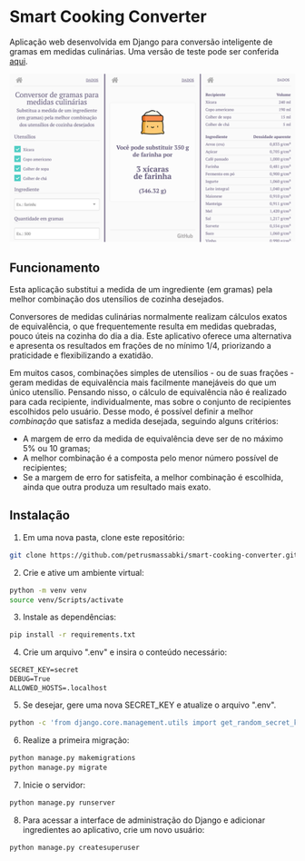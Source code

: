 # Smart Cooking Converter

Aplicação web desenvolvida em Django para conversão inteligente de gramas em medidas culinárias. Uma versão de teste pode ser conferida [aqui](http://petrusmassabki.pythonanywhere.com/).

![App views](https://github.com/petrusmassabki/smart-cooking-converter/blob/master/screens.png)

## Funcionamento

Esta aplicação substitui a medida de um ingrediente (em gramas) pela melhor combinação dos utensílios de cozinha desejados.

Conversores de medidas culinárias normalmente realizam cálculos exatos de equivalência, o que frequentemente resulta em medidas quebradas, pouco úteis na cozinha do dia a dia. Este aplicativo oferece uma alternativa e apresenta os resultados em frações de no mínimo 1/4, priorizando a praticidade e flexibilizando a exatidão.

Em muitos casos, combinações simples de utensílios - ou de suas frações - geram medidas de equivalência mais facilmente manejáveis do que um único utensílio. Pensando nisso, o cálculo de equivalência não é realizado para cada recipiente, individualmente, mas sobre o conjunto de recipientes escolhidos pelo usuário. Desse modo, é possível definir a melhor *combinação* que satisfaz a medida desejada, seguindo alguns critérios:

- A margem de erro da medida de equivalência deve ser de no máximo 5% ou 10 gramas;
- A melhor combinação é a composta pelo menor número possível de recipientes;
- Se a margem de erro for satisfeita, a melhor combinação é escolhida, ainda que outra produza um resultado mais exato.

## Instalação

1. Em uma nova pasta, clone este repositório:
```bash
git clone https://github.com/petrusmassabki/smart-cooking-converter.git .
```
2. Crie e ative um ambiente virtual:
```bash
python -m venv venv
source venv/Scripts/activate
```
3. Instale as dependências:
```bash
pip install -r requirements.txt
```
4. Crie um arquivo ".env" e insira o conteúdo necessário:
```
SECRET_KEY=secret
DEBUG=True
ALLOWED_HOSTS=.localhost
```
5. Se desejar, gere uma nova SECRET_KEY e atualize o arquivo ".env".
```bash
python -c 'from django.core.management.utils import get_random_secret_key; print(get_random_secret_key())'
```
6. Realize a primeira migração:
```bash
python manage.py makemigrations
python manage.py migrate
```
7. Inicie o servidor:
```bash
python manage.py runserver
```
8. Para acessar a interface de administração do Django e adicionar ingredientes ao aplicativo, crie um novo usuário:
```bash
python manage.py createsuperuser
```
